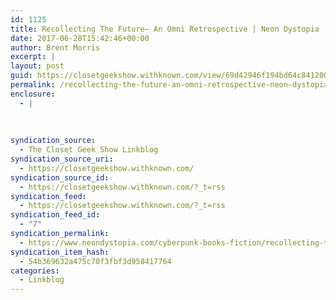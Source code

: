 ```yaml
---
id: 1125
title: Recollecting The Future— An Omni Retrospective | Neon Dystopia
date: 2017-06-28T15:42:46+00:00
author: Brent Morris
excerpt: |
layout: post
guid: https://closetgeekshow.withknown.com/view/69d42946f194bd64c8412002b7e98a6f
permalink: /recollecting-the-future-an-omni-retrospective-neon-dystopia/
enclosure:
  - |
    
    
    
syndication_source:
  - The Closet Geek Show Linkblog
syndication_source_uri:
  - https://closetgeekshow.withknown.com/
syndication_source_id:
  - https://closetgeekshow.withknown.com/?_t=rss
syndication_feed:
  - https://closetgeekshow.withknown.com/?_t=rss
syndication_feed_id:
  - "7"
syndication_permalink:
  - https://www.neondystopia.com/cyberpunk-books-fiction/recollecting-the-future-an-omni-retrospective
syndication_item_hash:
  - 54b369632a475c70f3fbf3d958417764
categories:
  - Linkblog
---
```

<div class="known-bookmark">
</div>